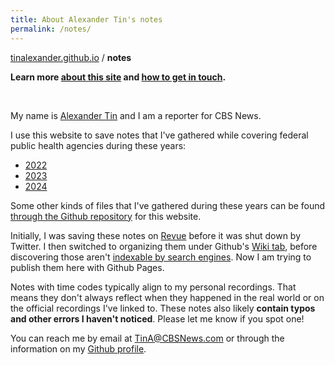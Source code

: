 ```yaml
---
title: About Alexander Tin's notes
permalink: /notes/
---
```


[tinalexander.github.io](https://tinalexander.github.io/) / **notes**

**Learn more [about this site](https://tinalexander.github.io/notes/) and [how to get in touch](https://github.com/tinalexander#about-me).**

<br>

My name is [Alexander Tin](https://www.linkedin.com/in/alextin/) and I am a reporter for CBS News. 

I use this website to save notes that I've gathered while covering federal public health agencies during these years:

- [2022](https://tinalexander.github.io/notes/2022/)
- [2023](https://tinalexander.github.io/notes/2023/)
- [2024](https://tinalexander.github.io/notes/2024/)

Some other kinds of files that I've gathered during these years can be found [through the Github repository](https://github.com/tinalexander/tinalexander.github.io/tree/main/notes/attachments) for this website. 

Initially, I was saving these notes on [Revue](https://help.twitter.com/en/using-twitter/revue) before it was shut down by Twitter. I then switched to organizing them under Github's [Wiki tab](https://github.com/tinalexander/notes/wiki), before discovering those aren't [indexable by search engines](https://docs.github.com/en/communities/documenting-your-project-with-wikis/about-wikis#:~:text=Note%3A%20Search,a%20public%20repository.). Now I am trying to publish them here with Github Pages.

Notes with time codes typically align to my personal recordings. That means they don't always reflect when they happened in the real world or on the official recordings I've linked to. These notes also likely **contain typos and other errors I haven't noticed**. Please let me know if you spot one!

You can reach me by email at [TinA@CBSNews.com](mailto:TinA@CBSNews.com) or through the information on my [Github profile](https://github.com/tinalexander). 
